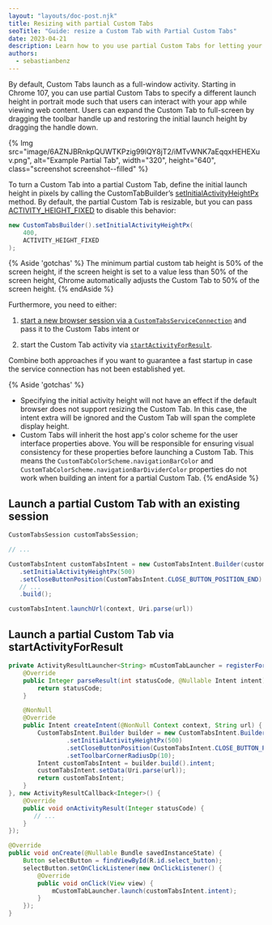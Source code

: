 ```yaml
---
layout: "layouts/doc-post.njk"
title: Resizing with partial Custom Tabs
seoTitle: "Guide: resize a Custom Tab with Partial Custom Tabs"
date: 2023-04-21
description: Learn how to you use partial Custom Tabs for letting your users interact with your app while viewing web content. 
authors:
  - sebastianbenz
---
```


By default, Custom Tabs launch as a full-window activity. Starting in Chrome 107, you can use partial Custom Tabs to specify a different launch height in portrait mode such that users can interact with your app while viewing web content. Users can expand the Custom Tab to full-screen by dragging the toolbar handle up and restoring the initial launch height by dragging the handle down.

{% Img src="image/6AZNJBRnkpQUWTKPzig99lQY8jT2/iMTvWNK7aEqqxHEHEXuv.png", alt="Example Partial Tab", width="320", height="640", class="screenshot screenshot--filled" %}

To turn a Custom Tab into a partial Custom Tab, define the initial launch height in pixels by calling the  CustomTabBuilder’s [setInitialActivityHeightPx](https://developer.android.com/reference/androidx/browser/customtabs/CustomTabsIntent.Builder#setInitialActivityHeightPx(int)) method. By default, the partial Custom Tab is resizable, but you can pass [ACTIVITY\_HEIGHT\_FIXED](https://developer.android.com/reference/androidx/browser/customtabs/CustomTabsIntent#ACTIVITY_HEIGHT_FIXED()) to disable this behavior:

```java
new CustomTabsBuilder().setInitialActivityHeightPx(
    400,
    ACTIVITY_HEIGHT_FIXED
);
```

{% Aside 'gotchas' %}
The minimum partial custom tab height is 50% of the screen height, if the screen height is set to a value less than 50% of the screen height, Chrome automatically adjusts the Custom Tab to 50% of the screen height. 
{% endAside %}

Furthermore, you need to either:

1. [start a new browser session via a `CustomTabsServiceConnection`](/docs/android/custom-tabs/integration-guide/#connect-to-the-custom-tabs-service) and pass it to the Custom Tabs intent or

2. start the Custom Tab activity via [`startActivityForResult`](https://developer.android.com/reference/android/app/Activity#startActivityForResult(android.content.Intent,%20int)).

Combine both approaches if you want to guarantee a fast startup in case the service connection has not been established yet. 

{% Aside 'gotchas' %}
* Specifying the initial activity height will not have an effect if the default browser does not support resizing the Custom Tab. In this case, the intent extra will be ignored and the Custom Tab will span the complete display height.
* Custom Tabs will inherit the host app's color scheme for the user interface properties above. You will be responsible for ensuring visual consistency for these properties before launching a Custom Tab. This means the `CustomTabColorScheme.navigationBarColor` and `CustomTabColorScheme.navigationBarDividerColor` properties do not work when building an intent for a partial Custom Tab.
{% endAside %}

## Launch a partial Custom Tab with an existing session

```java
CustomTabsSession customTabsSession;

// ...

CustomTabsIntent customTabsIntent = new CustomTabsIntent.Builder(customTabsSession)
   .setInitialActivityHeightPx(500)
   .setCloseButtonPosition(CustomTabsIntent.CLOSE_BUTTON_POSITION_END)
   // ...
   .build();

customTabsIntent.launchUrl(context, Uri.parse(url))
```


## Launch a partial Custom Tab via startActivityForResult


```java
private ActivityResultLauncher<String> mCustomTabLauncher = registerForActivityResult(new ActivityResultContract<String, Integer>() {
    @Override
    public Integer parseResult(int statusCode, @Nullable Intent intent) {
        return statusCode;
    }

    @NonNull
    @Override
    public Intent createIntent(@NonNull Context context, String url) {
        CustomTabsIntent.Builder builder = new CustomTabsIntent.Builder(customTabsSession)
                .setInitialActivityHeightPx(500)
                .setCloseButtonPosition(CustomTabsIntent.CLOSE_BUTTON_POSITION_END)
                .setToolbarCornerRadiusDp(10);
        Intent customTabsIntent = builder.build().intent;
        customTabsIntent.setData(Uri.parse(url));
        return customTabsIntent;
    }
}, new ActivityResultCallback<Integer>() {
    @Override
    public void onActivityResult(Integer statusCode) {
       // ...
    }
});

@Override
public void onCreate(@Nullable Bundle savedInstanceState) {
    Button selectButton = findViewById(R.id.select_button);
    selectButton.setOnClickListener(new OnClickListener() {
        @Override
        public void onClick(View view) {
            mCustomTabLauncher.launch(customTabsIntent.intent);
        }
    });
}
```
